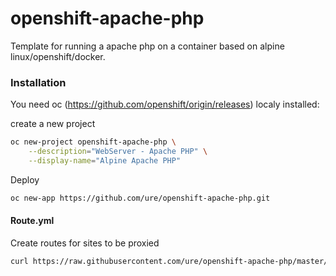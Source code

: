 # openshift-apache-php

Template for running a apache php on a container based on alpine linux/openshift/docker.

### Installation

You need oc (https://github.com/openshift/origin/releases) localy installed:

create a new project

```sh
oc new-project openshift-apache-php \
    --description="WebServer - Apache PHP" \
    --display-name="Alpine Apache PHP"
```

Deploy

```sh
oc new-app https://github.com/ure/openshift-apache-php.git
```

#### Route.yml

Create routes for sites to be proxied

```sh
curl https://raw.githubusercontent.com/ure/openshift-apache-php/master/Route.yaml | oc create -f -
```
